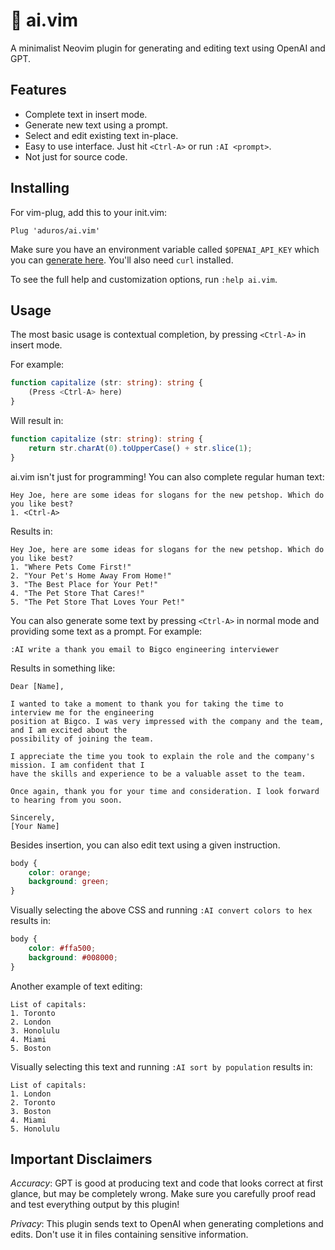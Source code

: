 # 🤖 ai.vim

A minimalist Neovim plugin for generating and editing text using OpenAI and GPT.

## Features

- Complete text in insert mode.
- Generate new text using a prompt.
- Select and edit existing text in-place.
- Easy to use interface. Just hit `<Ctrl-A>` or run `:AI <prompt>`.
- Not just for source code.

## Installing

For vim-plug, add this to your init.vim:

```vim
Plug 'aduros/ai.vim'
```

Make sure you have an environment variable called `$OPENAI_API_KEY` which you can [generate
here](https://beta.openai.com/account/api-keys). You'll also need `curl` installed.

To see the full help and customization options, run `:help ai.vim`.

## Usage

The most basic usage is contextual completion, by pressing `<Ctrl-A>` in insert mode.

For example:

```typescript
function capitalize (str: string): string {
    (Press <Ctrl-A> here)
}
```

Will result in:

```typescript
function capitalize (str: string): string {
    return str.charAt(0).toUpperCase() + str.slice(1);
}
```

ai.vim isn't just for programming! You can also complete regular human text:

```
Hey Joe, here are some ideas for slogans for the new petshop. Which do you like best?
1. <Ctrl-A>
```

Results in:

```
Hey Joe, here are some ideas for slogans for the new petshop. Which do you like best?
1. "Where Pets Come First!"
2. "Your Pet's Home Away From Home!"
3. "The Best Place for Your Pet!"
4. "The Pet Store That Cares!"
5. "The Pet Store That Loves Your Pet!"
```

You can also generate some text by pressing `<Ctrl-A>` in normal mode and providing some text as a
prompt. For example:

```
:AI write a thank you email to Bigco engineering interviewer
```

Results in something like:

```
Dear [Name],

I wanted to take a moment to thank you for taking the time to interview me for the engineering
position at Bigco. I was very impressed with the company and the team, and I am excited about the
possibility of joining the team.

I appreciate the time you took to explain the role and the company's mission. I am confident that I
have the skills and experience to be a valuable asset to the team.

Once again, thank you for your time and consideration. I look forward to hearing from you soon.

Sincerely,
[Your Name]
```

Besides insertion, you can also edit text using a given instruction.

```css
body {
    color: orange;
    background: green;
}
```

Visually selecting the above CSS and running `:AI convert colors to hex` results in:

```css
body {
    color: #ffa500;
    background: #008000;
}
```

Another example of text editing:

```
List of capitals:
1. Toronto
2. London
3. Honolulu
4. Miami
5. Boston
```

Visually selecting this text and running `:AI sort by population` results in:

```
List of capitals:
1. London
2. Toronto
3. Boston
4. Miami
5. Honolulu
```

## Important Disclaimers

*Accuracy*: GPT is good at producing text and code that looks correct at first glance, but may be
completely wrong. Make sure you carefully proof read and test everything output by this plugin!

*Privacy*: This plugin sends text to OpenAI when generating completions and edits. Don't use it in
files containing sensitive information.
